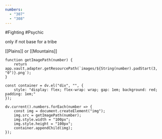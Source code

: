 ```yaml
---
numbers:
  - "307"
  - "308"
---
```

#Fighting #Psychic 

only if not base for a tribe

[[Plains]] or [[Mountains]]

```dataviewjs
function getImagePath(number) {
    return app.vault.adapter.getResourcePath(`images/${String(number).padStart(3, "0")}.png`);
}

const container = dv.el("div", "", {
    style: "display: flex; flex-wrap: wrap; gap: 1em; background: red; padding: 1em;"
});

dv.current().numbers.forEach(number => {
    const img = document.createElement("img");
    img.src = getImagePath(number);
    img.style.width = "100px";
    img.style.height = "100px";
    container.appendChild(img);
});
```